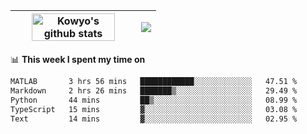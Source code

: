 | <a href="https://github.com/anuraghazra/github-readme-stats"><img width="85%" src="https://github-readme-stats.vercel.app/api?username=kowyo&show_icons=true&hide_border=true&theme=transparent" alt="Kowyo's github stats" /></a> | <a href="https://github.com/anuraghazra/github-readme-stats"><img align="center" src="https://github-readme-stats.vercel.app/api/top-langs/?username=kowyo&exclude_repo=Engineering-Competition-Robot,mobile-robot&hide=c,assembly,shaderlab,hlsl,mathematica,cmake&layout=compact&hide_border=true&theme=transparent" /></a> |
| ------------- | ------------- |

📊 **This week I spent my time on**
<!--START_SECTION:waka-->

```txt
MATLAB       3 hrs 56 mins   ████████████░░░░░░░░░░░░░   47.51 %
Markdown     2 hrs 26 mins   ███████▒░░░░░░░░░░░░░░░░░   29.49 %
Python       44 mins         ██▒░░░░░░░░░░░░░░░░░░░░░░   08.99 %
TypeScript   15 mins         ▓░░░░░░░░░░░░░░░░░░░░░░░░   03.08 %
Text         14 mins         ▓░░░░░░░░░░░░░░░░░░░░░░░░   02.95 %
```

<!--END_SECTION:waka-->
